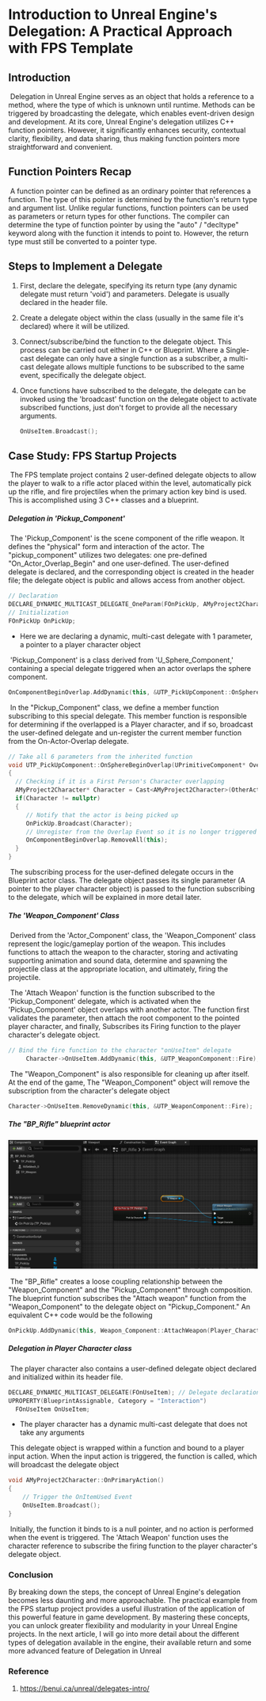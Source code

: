 # Introduction to Unreal Engine's Delegation: A Practical Approach with FPS Template

## Introduction

​	Delegation in Unreal Engine serves as an object that holds a reference to a method, where the type of which is unknown until runtime. Methods can be triggered by broadcasting the delegate, which enables event-driven design and development. At its core, Unreal Engine's delegation utilizes C++ function pointers. However, it significantly enhances security, contextual clarity, flexibility, and data sharing, thus making function pointers more straightforward and convenient.

## Function Pointers Recap

​	A function pointer can be defined as an ordinary pointer that references a function. The type of this pointer is determined by the function's return type and argument list. Unlike regular functions, function pointers can be used as parameters or return types for other functions. The compiler can determine the type of function pointer by using the "auto" / "decltype" keyword along with the function it intends to point to. However, the return type must still be converted to a pointer type.

## Steps to Implement a Delegate

1. First, declare the delegate, specifying its return type (any dynamic delegate must return 'void') and parameters. Delegate is usually declared in the header file.

2. Create a delegate object within the class (usually in the same file it's declared) where it will be utilized.

3. Connect/subscribe/bind the function to the delegate object. This process can be carried out either in C++ or Blueprint. Where a Single-cast delegate can only have a single function as a subscriber, a multi-cast delegate allows multiple functions to be subscribed to the same event, specifically the delegate object.

4. Once functions have subscribed to the delegate, the delegate can be invoked using the 'broadcast' function on the delegate object to activate subscribed functions, just don't forget to provide all the necessary arguments.

   ```c++
   OnUseItem.Broadcast();
   ```

## Case Study: FPS Startup Projects

​	The FPS template project contains 2 user-defined delegate objects to allow the player to walk to a rifle actor placed within the level, automatically pick up the rifle, and fire projectiles when the primary action key bind is used. This is accomplished using 3 C++ classes and a blueprint.

##### Delegation in 'Pickup_Component'

​	The 'Pickup_Component' is the scene component of the rifle weapon. It defines the "physical" form and interaction of the actor. The "pickup_component" utilizes two delegates: one pre-defined "On_Actor_Overlap_Begin" and one user-defined. The user-defined delegate is declared, and the corresponding object is created in the header file; the delegate object is public and allows access from another object.

```c++
// Declaration
DECLARE_DYNAMIC_MULTICAST_DELEGATE_OneParam(FOnPickUp, AMyProject2Character*, PickUpCharacter);
// Initialization
FOnPickUp OnPickUp; 
```

- Here we are declaring a dynamic, multi-cast delegate with 1 parameter, a pointer to a player character object

​	'Pickup_Component' is a class derived from 'U_Sphere_Component,' containing a special delegate triggered when an actor overlaps the sphere component. 

```c++
OnComponentBeginOverlap.AddDynamic(this, &UTP_PickUpComponent::OnSphereBeginOverlap); // Register the onSphereBeginOverlap function to OnComponentBeginOverlap (inherited)
```

​	In the "Pickup_Component" class, we define a member function subscribing to this special delegate. This member function is responsible for determining if the overlapped is a Player character, and if so, broadcast the user-defined delegate and un-register the current member function from the On-Actor-Overlap delegate.

```c++
// Take all 6 parameters from the inherited function
void UTP_PickUpComponent::OnSphereBeginOverlap(UPrimitiveComponent* OverlappedComponent, AActor* OtherActor, UPrimitiveComponent* OtherComp, int32 OtherBodyIndex, bool bFromSweep, const FHitResult& SweepResult)
{
  // Checking if it is a First Person's Character overlapping
  AMyProject2Character* Character = Cast<AMyProject2Character>(OtherActor);
  if(Character != nullptr)
  {
     // Notify that the actor is being picked up
     OnPickUp.Broadcast(Character);
     // Unregister from the Overlap Event so it is no longer triggered
     OnComponentBeginOverlap.RemoveAll(this);
  }
}
```

​	The subscribing process for the user-defined delegate occurs in the Blueprint actor class. The delegate object passes its single parameter (A pointer to the player character object) is passed to the function subscribing to the delegate, which will be explained in more detail later.

##### The 'Weapon_Component' Class

​	Derived from the 'Actor_Component' class, the 'Weapon_Component' class represent the logic/gameplay portion of the weapon. This includes functions to attach the weapon to the character, storing and activating supporting animation and sound data, determine and spawning the projectile class at the appropriate location, and ultimately, firing the projectile.

​	The 'Attach Weapon' function is the function subscribed to the 'Pickup_Component' delegate, which is activated when the 'Pickup_Component' object overlaps with another actor. The function first validates the parameter, then attach the root component to the pointed player character, and finally, Subscribes its Firing function to the player character's delegate object.

```c++
// Bind the fire function to the character "onUseItem" delegate
     Character->OnUseItem.AddDynamic(this, &UTP_WeaponComponent::Fire);
```

​	The "Weapon_Component" is also responsible for cleaning up after itself. At the end of the game, The "Weapon_Component" object will remove the subscription from the character's delegate object

```c++
Character->OnUseItem.RemoveDynamic(this, &UTP_WeaponComponent::Fire);
```

##### The "BP_Rifle" blueprint actor

![Delegation_IMG](Delegation_IMG.png)

​	The "BP_Rifle" creates a loose coupling relationship between the "Weapon_Component" and the "Pickup_Component" through composition. The blueprint function subscribes the "Attach weapon" function from the "Weapon_Component" to the delegate object on "Pickup_Component." An equivalent C++ code would be the following

```c++
OnPickUp.AddDynamic(this, Weapon_Component::AttachWeapon(Player_Character));
```

##### Delegation in Player Character class

​	The player character also contains a user-defined delegate object declared and initialized within its header file. 

```c++
DECLARE_DYNAMIC_MULTICAST_DELEGATE(FOnUseItem); // Delegate declaration
UPROPERTY(BlueprintAssignable, Category = "Interaction")
  FOnUseItem OnUseItem;
```

- The player character has a dynamic multi-cast delegate that does not take any arguments

​	This delegate object is wrapped within a function and bound to a player input action. When the input action is triggered, the function is called, which will broadcast the delegate object

```c++
void AMyProject2Character::OnPrimaryAction()
{
 	// Trigger the OnItemUsed Event
 	OnUseItem.Broadcast();
}
```

​	Initially, the function it binds to is a null pointer, and no action is performed when the event is triggered. The 'Attach Weapon' function uses the character reference to subscribe the firing function to the player character's delegate object.

### Conclusion

By breaking down the steps, the concept of Unreal Engine's delegation becomes less daunting and more approachable. The practical example from the FPS startup project provides a useful illustration of the application of this powerful feature in game development. By mastering these concepts, you can unlock greater flexibility and modularity in your Unreal Engine projects. In the next article, I will go into more detail about the different types of delegation available in the engine, their available return and some more advanced feature of Delegation in Unreal

### Reference

1. https://benui.ca/unreal/delegates-intro/